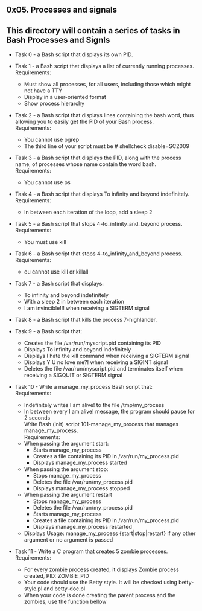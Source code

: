 **0x05. Processes and signals**
---
This directory will contain a series of tasks in Bash Processes and Signls
---

- Task 0 - a Bash script that displays its own PID.
- Task 1 - a Bash script that displays a list of currently running processes.<br>
Requirements:
	- Must show all processes, for all users, including those which might not have a TTY
	- Display in a user-oriented format
	- Show process hierarchy
- Task 2 - a Bash script that displays lines containing the bash word, thus allowing you to easily get the PID of your Bash process.<br>
Requirements:
	- You cannot use pgrep
	- The third line of your script must be # shellcheck disable=SC2009

- Task 3 - a Bash script that displays the PID, along with the process name, of processes whose name contain the word bash.<br>
Requirements:
	- You cannot use ps

- Task 4 - a Bash script that displays To infinity and beyond indefinitely.<br>
Requirements:
	- In between each iteration of the loop, add a sleep 2

- Task 5 - a Bash script that stops 4-to_infinity_and_beyond process.<br>
Requirements:
	- You must use kill

- Task 6 - a Bash script that stops 4-to_infinity_and_beyond process.<br>
Requirements:
	- ou cannot use kill or killall

- Task 7 -  a Bash script that displays:
	- To infinity and beyond indefinitely
	- With a sleep 2 in between each iteration
	- I am invincible!!! when receiving a SIGTERM signal

- Task 8 - a Bash script that kills the process 7-highlander.

- Task 9 - a Bash script that:
	- Creates the file /var/run/myscript.pid containing its PID
	- Displays To infinity and beyond indefinitely
	- Displays I hate the kill command when receiving a SIGTERM signal
	- Displays Y U no love me?! when receiving a SIGINT signal
	- Deletes the file /var/run/myscript.pid and terminates itself when receiving a SIGQUIT or SIGTERM signal

- Task 10 - Write a manage_my_process Bash script that:<br>
Requirements:
	- Indefinitely writes I am alive! to the file /tmp/my_process
	- In between every I am alive! message, the program should pause for 2 seconds<br>
Write Bash (init) script 101-manage_my_process that manages manage_my_process.<br>
Requirements:
	- When passing the argument start:
		- Starts manage_my_process
		- Creates a file containing its PID in /var/run/my_process.pid
		- Displays manage_my_process started
	- When passing the argument stop:
		- Stops manage_my_process
		- Deletes the file /var/run/my_process.pid
		- Displays manage_my_process stopped
	- When passing the argument restart
		- Stops manage_my_process
		- Deletes the file /var/run/my_process.pid
		- Starts manage_my_process
		- Creates a file containing its PID in /var/run/my_process.pid
		- Displays manage_my_process restarted
	- Displays Usage: manage_my_process {start|stop|restart} if any other argument or no argument is passed

- Task 11 - Write a C program that creates 5 zombie processes.<br>
Requirements:
	- For every zombie process created, it displays Zombie process created, PID: ZOMBIE_PID
	- Your code should use the Betty style. It will be checked using betty-style.pl and betty-doc.pl
	- When your code is done creating the parent process and the zombies, use the function bellow
